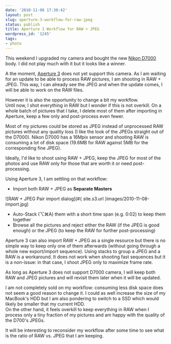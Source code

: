 ```yaml
---
date: '2010-11-08 17:30:42'
layout: post
slug: aperture-3-workflow-for-raw-jpeg
status: publish
title: Aperture 3 Workflow for RAW + JPEG
wordpress_id: '1245'
tags:
- photo
---
```


This weekend I upgraded my camera and bought the new [Nikon D7000][D7000] body.
I did not play much with it but it looks like a winner.

A the moment, [Aperture 3][aperture] does not yet support this camera. As I am waiting for an update to be able to process RAW pictures, I am shooting in RAW + JPEG. This way, I can already see the JPEG and when the update comes, I will be able to work on the RAW files.

However it is also the opportunity to change a bit my workflow.  
Until now, I shot everything in RAW but I wonder if this is not overkill.
On a whole batch of pictures that I take, I delete most of them after importing in Aperture, keep a few only and post-process even fewer.

Most of my pictures could be stored as JPEG instead of unprocessed RAW pictures without any quality loss (I like the look of the JPEGs straight out of the D7000).
Nikon D7000 has a 16Mpix sensor and shooting RAW is consuming a lot of disk space (19.6MB for RAW against 5MB for the corresponding fine JPEG).

Ideally, I'd like to shoot using RAW + JPEG, keep the JPEG for most of the photos and use RAW only for those that are worth it or need post-processing.

Using Aperture 3, I am settling on that workflow:

* Import both RAW + JPEG as __Separate Masters__

![RAW + JPEG Pair import dialog](#{ site.s3.url }images/2010-11-08-import.jpg)

* Auto-Stack (⌥⌘A) them with a short time span (e.g. 0:02) to keep them together 
* Browse all the pictures and reject either the RAW (if the JPEG is good enough) or the JPEG (to keep the RAW for further post-processing)

Aperture 3 can also import RAW + JPEG as a single resource but there is no simple way to keep only one of them afterwards (without going through a whole new export/import sequence).
Using stacks to group a JPEG and a RAW is a workaround. It does not work when shooting fast sequences but it is a non-issue: in that case, I shoot JPEG only to maximize frame rate.

As long as Aperture 3 does not support D7000 camera, I will keep both RAW and JPEG pictures and will revisit them later when it will be updated.

I am not completely sold on my workflow: consuming less disk space does not seem a good reason to change it. 
I could as well increase the size of my MacBook's HDD but I am also pondering to switch to a SSD which would likely be smaller that my current HDD.  
On the other hand, it feels overkill to keep everything in RAW when I process only a tiny fraction of my pictures and am happy with the quality of the D700's JPEGs.

It will be interesting to reconsider my workflow after some time to see what is the ratio of RAW vs. JPEG that I am keeping.

[d7000]: http://imaging.nikon.com/products/imaging/lineup/digitalcamera/slr/d7000/index.htm
[aperture]: http://www.apple.com/aperture/

